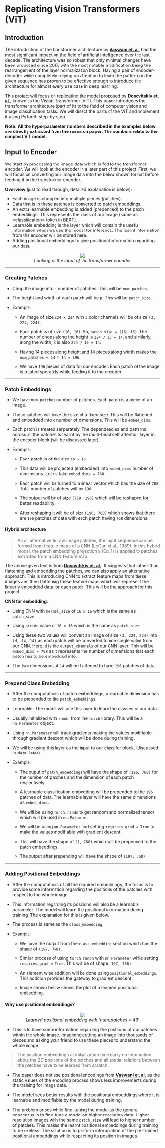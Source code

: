 # Replicating Vision Transformers (ViT)

## Introduction

The introduction of the transformer architecture by [**Vaswani et. al.**](https://doi.org/10.48550/arXiv.1706.) had the most significant impact on the field of artificial intelligence over the last decade. The architecture was so robust that only minimal changes have been proposed since 2017, with the most notable modification being the rearrangement of the layer normalization block. Having a pair of encoder-decoder while completely relying on attention to learn the patterns in the given sequence has proven to be effective enough to introduce the architecture for almost every use case in deep learning.

This project will focus on replicating the model proposed by [**Dosovitskiy et. al.**](https://doi.org/10.48550/arXiv.2010.11929), known as the Vision-Transformer (ViT). This paper introduces the transformer architecture (part of it) to the field of computer vision and image classification tasks. We will disect the parts of the ViT and implement it using PyTorch step-by-step.

**Note: All the hyperparameter numbers described in the examples below are directly extracted from the research paper. The numbers relate to the simplest ViT model.**

## Input to Encoder

We start by processing the image data which is fed to the transformer encoder. We will look at the encoder in a later part of this project. First, we will focus on converting our image data into the below shown format before feeding it to the transformer encoder.

**Overview** (just to read through, detailed explanation is below):
- Each image is chopped into multiple pieces (patches).
- Data that is in these patches is converted to patch embeddings.
- An extra learnable embedding is added (prepended) to the patch embeddings. This represents the class of our image (same as \<classification> token in BERT).
- Learnable embedding is the layer which will contain the useful information when we use the model for inference. The learnt information from the encoder will be stored here.
- Adding positional embeddings to give positional information regarding our data. 

<p align="center">
  <img src="./images/image_to_encoder.png"/>
  <br>
  <em>Looking at the input of the transformer encoder</em>
</p>

---

### Creating Patches

- Chop the image into `n` number of patches. This will be `num_patches`.

- The height and width of each patch will be `p`. This will be `patch_size`.

- Example:
    - An image of size `224 x 224` with `3` color channels will be of size `(3, 224, 224)`.

    - Each patch is of size `(16, 16)`. So, `patch_size = (16, 16)`. The number of chops along the height is `224 / 16 = 14`, and similarly, along the width, it is also `224 / 16 = 14`.

    - Having 14 pieces along height and 14 pieces along width makes the `num_patches = 14 * 14 = 196`.

    - We have `196` pieces of data for our encoder. Each patch of the image is treated sperately while feeding it to the encoder. 

---

### Patch Embeddings

- We have `num_patches` number of patches. Each patch is a piece of an image.

- These patches will have the size of a fixed size. This will be flattened and embedded into `d` number of dimensions. This will be `embed_dims`.

- Each patch is treated serperately. The dependencies and patterns across all the patches is learnt by the multi-head self attention layer in the encoder block (will be discussed later). 

- Example:
    - Each patch is of the size `16 x 16`.

    - This data will be projected (embedded) into `embed_dims` number of dimensions. Let us take `embed_dims = 768`.

    - Each patch will be turned to a linear vector which has the size of `768`. Total number of patches will be `196`.

    - The output will be of size `(768, 196)` which will be reshaped for better readability.

    - After reshaping it will be of size `(196, 768)` which shows that there are `196` patches of data with each patch having `768` dimensions.

#### Hybrid architecture

> As an alternative to raw image patches, the input sequence can be formed from feature maps of a CNN (LeCun et al., 1989). In this hybrid model, the patch embedding projection `E` (Eq. 1) is applied to patches extracted from a CNN feature map.

The above given text is from [**Dosovitskiy et. al.**](https://doi.org/10.48550/arXiv.2010.11929). It suggests that rather than flattening and embedding the patches, we can also apply an alternative approach. This is introducing CNN to extract feature maps from these images and then flattening these feature maps which will represent the linearly embedded data for each patch. This will be the approach for this project.

**CNN for embedding**:
- Using CNN with `kernel_size` of `16 x 16` which is the same as `patch_size`.

- Using `stride` value of `16 x 16` which is the same as `patch_size`.

- Using these two values will convert an image of size `(3, 224, 224)` into `(d, 14, 14)` as each patch will be converted to one single value from our CNN. Here, `d` is the `output_channels` of our CNN layer. This will be `embed_dims = 768` as it represents the number of dimensions that each patch has to be embedded into.

- The two dimensions of `14` will be flattened to have `196` patches of data. 

---

### Prepend Class Embedding

- After the computations of patch embeddings, a learnable dimension has to be prepended to the `patch_embeddings`.

- Learnable: The model will use this layer to learn the classes of our data. 

- Usually initialized with `randn` from the `torch` library. This will be a `nn.Parameter` object. 

- Using `nn.Parameter` will track gradients making the values modifiable through gradient descent which will be done during training.

- We will be using this layer as the input to our classifer block. (discussed in detail later)

- Example: 
    - The ouput of `patch_embeddings` will have the shape of `(196, 768)` for the number of patches and the dimension of each patch respectively.

    - A learnable classification embedding will be prepended to the `196` patches of data. The learnable layer will have the same dimensions as `embed_dims`. 

    - We will be using `torch.randn` to get random and normalized tensor which will be used in `nn.Paramter`.

    - We will be using `nn.Parameter` and setting `requires_grad = True` to make the values modifiable with gradient descent.

    - This will have the shape of `(1, 768)` which will be prepended to the patch embeddings.

    - The output after prepending will have the shape of `(197, 768)`

--- 

### Adding Positional Embeddings

- After the computations of all the required embeddings, the focus is to provide some information regarding the positions of the patches with respect to the whole image.

- This information regarding its positions will also be a learnable parameter. The model will learn the positional information during training. The explanation for this is given below.

- The process is same as the `class_embedding`.

- Example: 
    - We have the output from the `class_embedding` section which has the shape of `(197, 768)`.

    - Similar process of using `torch.randn` with `nn.Parameter` while setting `requires_grad = True`. This will be of shape `(197, 768)`

    - An element wise addition will be done using `positional_embeddings`. This addition provides the gateway to gradient descent.

    - Image shown below shows the plot of a learned positional embedding.

#### Why use positional embeddings?

<p align="center">
  <img src="./images/positional_embedding_plt.png"/>
  <br>
  <em>Learned positional embedding with `num_patches = 49`</em>
</p>

- This is to have some information regarding the postiions of our patches within the whole image. Imagining cutting an image into thousands of pieces and asking your friend to use these pieces to understand the whole image.

> The position embeddings at initialization time carry no information about the 2D positions of the patches and all spatial relations between the patches have to be learned from scratch.

- The paper does not use positional encodings from [**Vaswani et. al.**](https://doi.org/10.48550/arXiv.1706.) as the static values of the encoding process shows less improvements during the training for image data.

- The model sees better results with the positional embeddings where it is learnable and modifiable by the model during training.

- The problem arises while fine-tuning the model as the general consensus is to fine-tune a model on higher resolution data. Higher resolution images with the same `patch_size` will lead to higher number of patches. This makes the learnt positional embeddings during training to be useless. The solution is to perform interpolation of the pre-trained positional embeddings while respecting its position in images.

--- 